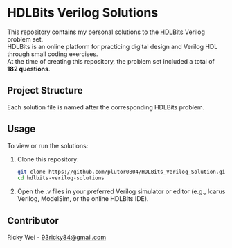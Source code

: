 # HDLBits Verilog Solutions

This repository contains my personal solutions to the [HDLBits](https://hdlbits.01xz.net/wiki/Main_Page) Verilog problem set.  
HDLBits is an online platform for practicing digital design and Verilog HDL through small coding exercises.  
At the time of creating this repository, the problem set included a total of **182 questions**.

## Project Structure

Each solution file is named after the corresponding HDLBits problem.

## Usage
To view or run the solutions:
1. Clone this repository:
   ```bash
   git clone https://github.com/plutor0804/HDLBits_Verilog_Solution.git
   cd hdlbits-verilog-solutions
2. Open the .v files in your preferred Verilog simulator or editor (e.g., Icarus Verilog, ModelSim, or the online HDLBits IDE).

## Contributor
Ricky Wei - 93ricky84@gmail.com
